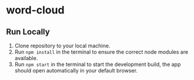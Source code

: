 # word-cloud

## Run Locally
1. Clone repository to your local machine.
2. Run ```npm install``` in the terminal to ensure the correct node modules are available.
3. Run ```npm start``` in the terminal to start the development build, the app should open automatically in your default browser.